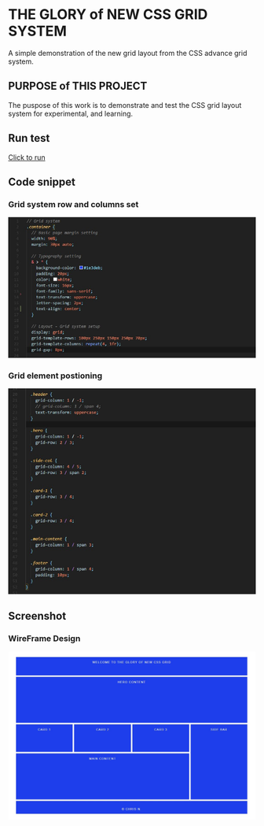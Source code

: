 # THE GLORY of NEW CSS GRID SYSTEM
A simple demonstration of the new grid layout from the CSS advance grid system.

## PURPOSE of THIS PROJECT
The puspose of this work is to demonstrate and test the CSS grid layout system for experimental, and learning.

## Run test
[Click to run](https://monksedo.github.io/glory-of-newgrid/)

## Code snippet
### Grid system row and columns set
![](img/newgrid01.jpg)

### Grid element postioning
![](img/newgrid02.jpg)

## Screenshot
### WireFrame Design
![](img/newgrid.jpg)

